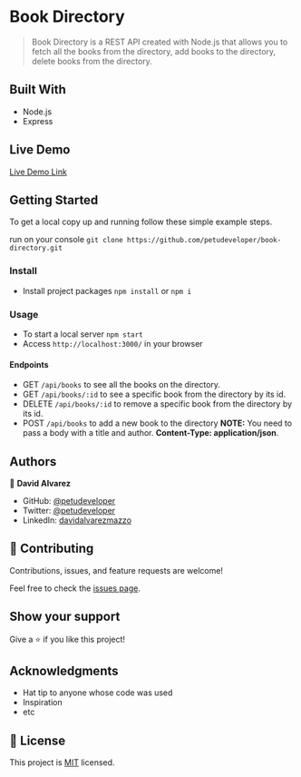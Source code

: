 # Book Directory

> Book Directory is a REST API created with Node.js that allows you to fetch all the books from the directory, add books to the directory, delete books from the directory.

## Built With

- Node.js
- Express

## Live Demo

[Live Demo Link](https://livedemo.com)


## Getting Started

To get a local copy up and running follow these simple example steps.

run on your console `git clone https://github.com/petudeveloper/book-directory.git`


### Install
- Install project packages  `npm install` or `npm i`

### Usage
- To start a local server `npm start`
- Access `http://localhost:3000/` in your browser

#### Endpoints
- GET `/api/books` to see all the books on the directory.
- GET `/api/books/:id` to see a specific book from the directory by its id.
- DELETE  `/api/books/:id` to remove a specific book from the directory by its id.
- POST `/api/books` to add a new book to the directory **NOTE:** You need to pass a body with a title and author. **Content-Type: application/json**.

## Authors

👤 **David Alvarez**

- GitHub: [@petudeveloper](https://github.com/petudeveloper)
- Twitter: [@petudeveloper](https://twitter.com/petudeveloper)
- LinkedIn: [davidalvarezmazzo](https://www.linkedin.com/in/davidalvarezmazzo/)

## 🤝 Contributing

Contributions, issues, and feature requests are welcome!

Feel free to check the [issues page](../../issues/).

## Show your support

Give a ⭐️ if you like this project!

## Acknowledgments

- Hat tip to anyone whose code was used
- Inspiration
- etc

## 📝 License

This project is [MIT](./MIT.md) licensed.
